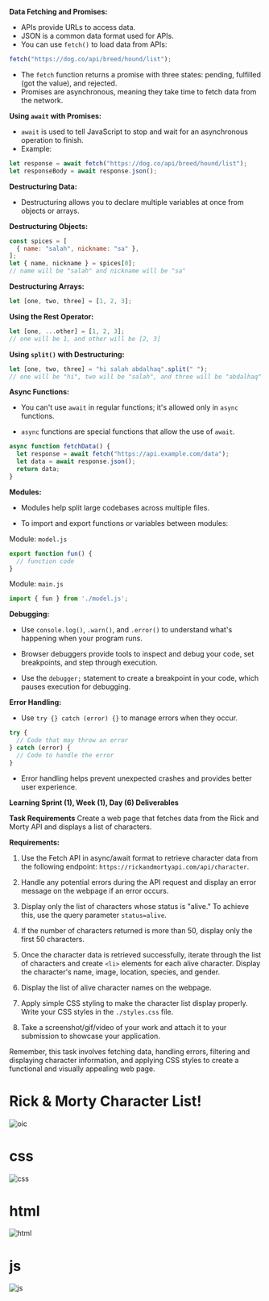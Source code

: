 **Data Fetching and Promises:**

- APIs provide URLs to access data.
- JSON is a common data format used for APIs.
- You can use `fetch()` to load data from APIs:
```javascript
fetch("https://dog.co/api/breed/hound/list");
```

- The `fetch` function returns a promise with three states: pending, fulfilled (got the value), and rejected.
- Promises are asynchronous, meaning they take time to fetch data from the network.

**Using `await` with Promises:**

- `await` is used to tell JavaScript to stop and wait for an asynchronous operation to finish.
- Example:
```javascript
let response = await fetch("https://dog.co/api/breed/hound/list");
let responseBody = await response.json();
```

**Destructuring Data:**

- Destructuring allows you to declare multiple variables at once from objects or arrays.

**Destructuring Objects:**

```javascript
const spices = [
  { name: "salah", nickname: "sa" },
];
let { name, nickname } = spices[0];
// name will be "salah" and nickname will be "sa"
```

**Destructuring Arrays:**

```javascript
let [one, two, three] = [1, 2, 3];
```

**Using the Rest Operator:**

```javascript
let [one, ...other] = [1, 2, 3];
// one will be 1, and other will be [2, 3]
```

**Using `split()` with Destructuring:**

```javascript
let [one, two, three] = "hi salah abdalhaq".split(" ");
// one will be "hi", two will be "salah", and three will be "abdalhaq"
```

**Async Functions:**

- You can't use `await` in regular functions; it's allowed only in `async` functions.

- `async` functions are special functions that allow the use of `await`.

```javascript
async function fetchData() {
  let response = await fetch("https://api.example.com/data");
  let data = await response.json();
  return data;
}
```

**Modules:**

- Modules help split large codebases across multiple files.

- To import and export functions or variables between modules:

Module: `model.js`
```javascript
export function fun() {
  // function code
}
```

Module: `main.js`
```javascript
import { fun } from './model.js';
```

**Debugging:**

- Use `console.log()`, `.warn()`, and `.error()` to understand what's happening when your program runs.

- Browser debuggers provide tools to inspect and debug your code, set breakpoints, and step through execution.

- Use the `debugger;` statement to create a breakpoint in your code, which pauses execution for debugging.

**Error Handling:**

- Use `try {} catch (error) {}` to manage errors when they occur.

```javascript
try {
  // Code that may throw an error
} catch (error) {
  // Code to handle the error
}
```

- Error handling helps prevent unexpected crashes and provides better user experience.



**Learning Sprint (1), Week (1), Day (6) Deliverables**

**Task Requirements**
Create a web page that fetches data from the Rick and Morty API and displays a list of characters.

**Requirements:**
1. Use the Fetch API in async/await format to retrieve character data from the following endpoint: `https://rickandmortyapi.com/api/character`.

2. Handle any potential errors during the API request and display an error message on the webpage if an error occurs.

3. Display only the list of characters whose status is "alive." To achieve this, use the query parameter `status=alive`.

4. If the number of characters returned is more than 50, display only the first 50 characters.

5. Once the character data is retrieved successfully, iterate through the list of characters and create `<li>` elements for each alive character. Display the character's name, image, location, species, and gender.

6. Display the list of alive character names on the webpage.

7. Apply simple CSS styling to make the character list display properly. Write your CSS styles in the `./styles.css` file.

8. Take a screenshot/gif/video of your work and attach it to your submission to showcase your application.

Remember, this task involves fetching data, handling errors, filtering and displaying character information, and applying CSS styles to create a functional and visually appealing web page.
# Rick & Morty Character List!
![oic](https://github.com/Salahabdalhaq/MasteringJavaScriptIn20Days/assets/120148077/b341163d-1a19-49b0-a4a3-d05a07a759bc)

# css
![css](https://github.com/Salahabdalhaq/MasteringJavaScriptIn20Days/assets/120148077/db98cf70-7958-4fc5-89a0-ae3107fd820c)
# html
![html](https://github.com/Salahabdalhaq/MasteringJavaScriptIn20Days/assets/120148077/ecc987ed-798b-40bf-b642-0391c87bf7aa)
# js
![js](https://github.com/Salahabdalhaq/MasteringJavaScriptIn20Days/assets/120148077/d447fdff-911e-4e12-906b-019f2e057d39)


